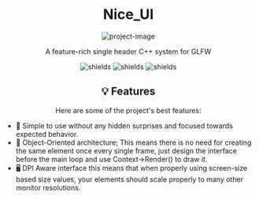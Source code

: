 <h1 align="center" id="title">Nice_UI</h1>

<p align="center"><img src="https://socialify.git.ci/vortexdevsoftware/Nice_ui/image?description=1&amp;font=Source%20Code%20Pro&amp;language=1&amp;logo=https%3A%2F%2Fraw.githubusercontent.com%2Fvortexdevsoftware%2FNice_ui%2Fmain%2Fmedia%2Flogo_modernized.png&amp;name=1&amp;owner=1&amp;theme=Dark" alt="project-image"></p>

<p style="text-align:center" id="description">A feature-rich single header C++ system for GLFW</p>
<p align="center"><img src="https://img.shields.io/github/license/vortexdevsoftware/Nice_ui?color=lightgrey&style=for-the-badge" alt="shields"> <img src="https://img.shields.io/github/stars/vortexdevsoftware/Nice_ui?style=for-the-badge" alt="shields"> <img src="https://img.shields.io/github/forks/vortexdevsoftware/Nice_ui?color=yellow&amp;style=for-the-badge" alt="shields"></p>

<h2 style="text-align:center">💡 Features</h2>

<p style="text-align:center">Here are some of the project's best features:</p>

*   📝 Simple to use without any hidden surprises and focused towards expected behavior.
*   🧱 Object-Oriented architecture; This means there is no need for creating the same element once every single frame, just design the interface before the main loop and use Context->Render() to draw it.
*   🖥️ DPI Aware interface this means that when properly using screen-size based size values, your elements should scale properly to many other monitor resolutions.
